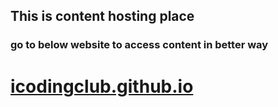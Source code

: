 
## This is content hosting place
### go to below website to access content in better way
# [icodingclub.github.io](http://icodingclub.github.io)

